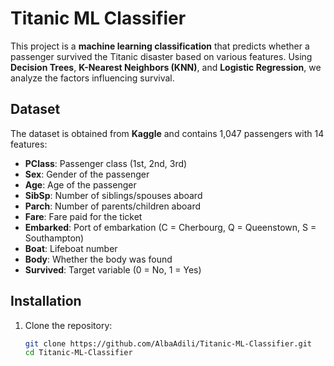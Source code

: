 # Titanic ML Classifier

This project is a **machine learning classification** that predicts whether a passenger survived the Titanic disaster based on various features. Using **Decision Trees**, **K-Nearest Neighbors (KNN)**, and **Logistic Regression**, we analyze the factors influencing survival.

## Dataset

The dataset is obtained from **Kaggle** and contains 1,047 passengers with 14 features:

- **PClass**: Passenger class (1st, 2nd, 3rd)
- **Sex**: Gender of the passenger
- **Age**: Age of the passenger
- **SibSp**: Number of siblings/spouses aboard
- **Parch**: Number of parents/children aboard
- **Fare**: Fare paid for the ticket
- **Embarked**: Port of embarkation (C = Cherbourg, Q = Queenstown, S = Southampton)
- **Boat**: Lifeboat number
- **Body**: Whether the body was found
- **Survived**: Target variable (0 = No, 1 = Yes)

## Installation

1. Clone the repository:
   ```bash
   git clone https://github.com/AlbaAdili/Titanic-ML-Classifier.git
   cd Titanic-ML-Classifier
